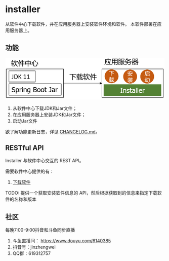 # installer

从软件中心下载软件，并在应用服务器上安装软件环境和软件。
本软件部署在应用服务器上。

## 功能

![结构图](images/installer.png)

1. 从软件中心下载JDK和Jar文件；
1. 在应用服务器上安装JDK和Jar文件；
1. 启动Jar文件

欲了解功能更新日志，详见 [CHANGELOG.md](CHANGELOG.md)。

## RESTful API

Installer 与软件中心交互的 REST API。

需要软件中心提供的有：
1. [下载软件](doc/API/01_softwares.md)

TODO: 提供一个获取安装软件信息的 API，然后根据获取到的信息来指定下载软件的名称和版本

## 社区

每晚7:00-9:00抖音和斗鱼同步直播

1. 斗鱼直播间： https://www.douyu.com/6140385
2. 抖音号：jinzhengwei
3. QQ群：619312757
